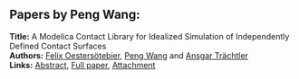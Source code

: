 <h2>Papers by Peng Wang:</h2>
<p>
<b>Title:</b> A Modelica Contact Library for Idealized Simulation of Independently Defined Contact Surfaces<br />
<b>Authors:</b> <a href="../authors/author_227.html">Felix Oestersötebier</a>, <a href="../authors/author_330.html">Peng Wang</a> and <a href="../authors/author_312.html">Ansgar Trächtler</a><br />
<b>Links:</b> <a href="../abstracts/abstract_98.pdf">Abstract</a>, <a href="../submissions/ECP14096929_OestersotebierWangTrachtler.pdf">Full paper</a>, <a href="../attachments/attachment_98.zip">Attachment</a>
</p>